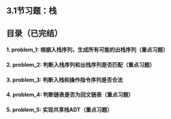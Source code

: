 ## 3.1节习题：栈

## 目录（已完结）
#### 1. problem_1: 根据入栈序列，生成所有可能的出栈序列（重点习题）
#### 2. problem_2: 判断入栈序列和出栈序列是否匹配（重点习题）
#### 3. problem_3: 判断入栈和操作指令序列是否合法
#### 4. problem_4: 判断链表是否为回文链表（重点习题）
#### 5. problem_5: 实现共享栈ADT（重点习题）

